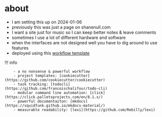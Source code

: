 # about

- I am setting this up on 2024-01-06
- previously this was just a page on shanenull.com
- I want a site just for music so I can keep better notes & leave comments
- sometimes I use a lot of different hardware and software
- when the interfaces are not designed well you have to dig around to use features
- deployed using this [workflow template](https://github.com/shane0/workflow)

!!! info

        - a no nonsense & powerful workflow
        - project templates: [cookiecutter](https://github.com/cookiecutter/cookiecutter)
        - task tracking: [todocli](https://github.com/francoischalifour/todo-cli)
        - modular command line automation: [click](https://click.palletsprojects.com/en/8.1.x/)
        - powerful documentaiton: [mkdocs](https://squidfunk.github.io/mkdocs-material/)
        - measurable readability: [lexi](https://github.com/Rebilly/lexi)
